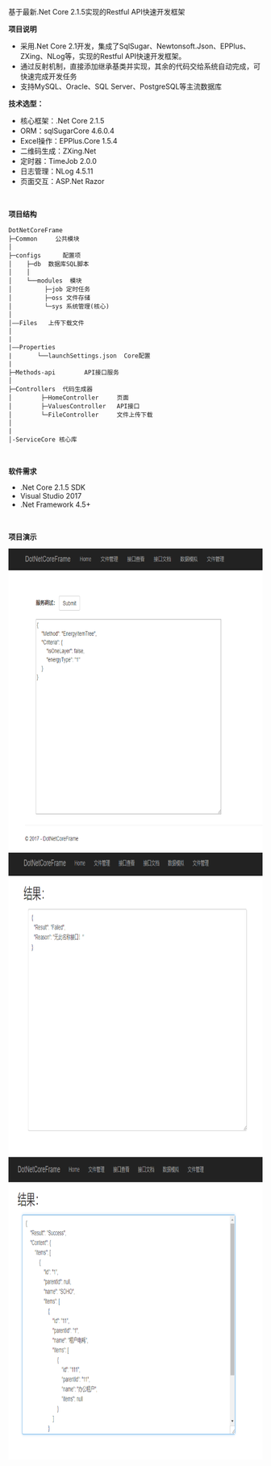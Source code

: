 基于最新.Net Core 2.1.5实现的Restful API快速开发框架

**项目说明** 
- 采用.Net Core 2.1开发，集成了SqlSugar、Newtonsoft.Json、EPPlus、ZXing、NLog等，实现的Restful API快速开发框架。
- 通过反射机制，直接添加继承基类并实现，其余的代码交给系统自动完成，可快速完成开发任务
- 支持MySQL、Oracle、SQL Server、PostgreSQL等主流数据库
  <br>

 **技术选型：** 

- 核心框架：.Net Core 2.1.5
- ORM：sqlSugarCore 4.6.0.4
- Excel操作：EPPlus.Core 1.5.4
- 二维码生成：ZXing.Net
- 定时器：TimeJob 2.0.0
- 日志管理：NLog 4.5.11
- 页面交互：ASP.Net Razor

<br>

**项目结构** 
```
DotNetCoreFrame
├─Common     公共模块
│ 
├─configs      配置项
│    ├─db  数据库SQL脚本
│    │ 
│    └──modules  模块
│         ├─job 定时任务
│         ├─oss 文件存储
│         └─sys 系统管理(核心)   
│    
│——Files   上传下载文件       
│ 
|
|——Properties
|		└──launchSettings.json  Core配置
|
├─Methods-api        API接口服务
│ 
├─Controllers  代码生成器
│        ├─HomeController     页面
│        ├─ValuesController   API接口
│        └─FileController     文件上传下载          
│     
|
│-ServiceCore 核心库
```

<br>

 **软件需求** 
- .Net Core 2.1.5 SDK
- Visual Studio 2017
- .Net Framework 4.5+

<br>

 **项目演示**

<p align="center">
  <img height="600" src="./template/img/1.png?sanitize=true">
  <img height="600" src="./template/img/2.png?sanitize=true">
  <img height="600" src="./template/img/3.png?sanitize=true">
</p>

<br>